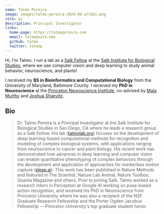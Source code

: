 ```yaml
---
name: Talmo Pereira
image: images/talmo-pereira-2024-09-alt@1x.png
role: pi
description: Principal Investigator
links:
  home-page: https://talmopereira.com
  email: talmo@salk.edu
  github: talmo
  twitter: talmop
---
```


Hi, I'm Talmo. I run a lab as a [Salk Fellow](https://www.salk.edu/news-release/salk-fellows-program-welcomes-talmo-pereira/) at the [Salk Institute for Biological Studies](https://salk.edu), where we use computer vision and deep learning to study animal behavior, neuroscience, and plants!

I received my **BS in Bioinformatics and Computational Biology** from the University of Maryland, Baltimore County. I received my **PhD in Neuroscience** at the [Princeton Neuroscience Institute](https://pni.princeton.edu), co-advised by [Mala Murthy](https://murthylab.princeton.edu) and [Joshua Shaevitz](https://shaevitzlab.princeton.edu).

## Bio

> Dr. Talmo Pereira is a Principal Investigator at the Salk Institute for Biological Studies in San Diego, CA where he leads a research group as a Salk Fellow. His lab ([talmolab.org](https://talmolab.org)) focuses on the development of deep learning-based computational methods for recognition and modeling of complex biological systems, with applications ranging from neuroscience to cancer and plant biology. His recent work has demonstrated how advances in deep learning and computer vision can enable quantitative phenotyping of complex behaviors through the development and application of approaches for markerless motion capture ([sleap.ai](https://sleap.ai)). This work has been published in Nature Methods and featured in The Scientist, Nature Lab Animal, Nature Toolbox, Quanta Magazine and others. Prior to joining Salk, Talmo worked as a research intern in Perception at Google AI working on pose-based action recognition, and received his PhD in Neuroscience from Princeton University where he was also a recipient of the NSF Graduate Research Fellowship and the Porter Ogden Jacobus Fellowship -- Princeton University's top graduate student honor.
